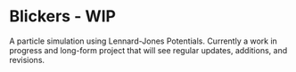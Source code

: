 # Blickers - WIP
A particle simulation using Lennard-Jones Potentials.
Currently a work in progress and long-form project that will see regular updates, additions, and revisions.
